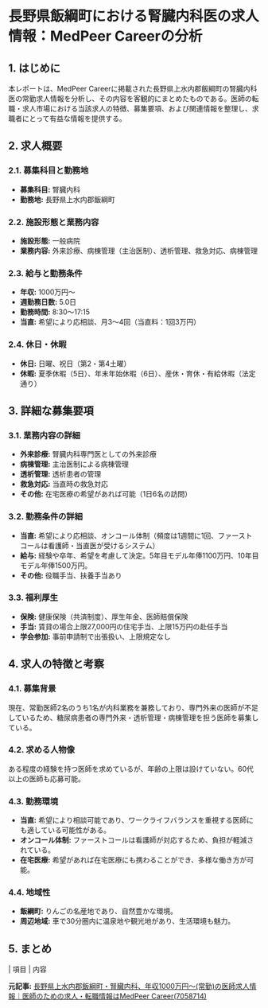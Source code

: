 # 長野県飯綱町における腎臓内科医の求人情報：MedPeer Careerの分析

## 1. はじめに

本レポートは、MedPeer Careerに掲載された長野県上水内郡飯綱町の腎臓内科医の常勤求人情報を分析し、その内容を客観的にまとめたものである。医師の転職・求人市場における当該求人の特徴、募集要項、および関連情報を整理し、求職者にとって有益な情報を提供する。

## 2. 求人概要

### 2.1. 募集科目と勤務地

* **募集科目:** 腎臓内科
* **勤務地:** 長野県上水内郡飯綱町

### 2.2. 施設形態と業務内容

* **施設形態:** 一般病院
* **業務内容:** 外来診療、病棟管理（主治医制）、透析管理、救急対応、病棟管理

### 2.3. 給与と勤務条件

* **年収:** 1000万円〜
* **週勤務日数:** 5.0日
* **勤務時間:** 8:30〜17:15
* **当直:** 希望により応相談、月3〜4回（当直料：1回3万円）

### 2.4. 休日・休暇

* **休日:** 日曜、祝日（第2・第4土曜）
* **休暇:** 夏季休暇（5日）、年末年始休暇（6日）、産休・育休・有給休暇（法定通り）

## 3. 詳細な募集要項

### 3.1. 業務内容の詳細

* **外来診療:** 腎臓内科専門医としての外来診療
* **病棟管理:** 主治医制による病棟管理
* **透析管理:** 透析患者の管理
* **救急対応:** 当直時の救急対応
* **その他:** 在宅医療の希望があれば可能（1日6名の訪問）

### 3.2. 勤務条件の詳細

* **当直:** 希望により応相談、オンコール体制（頻度は1週間に1回、ファーストコールは看護師・当直医が受けるシステム）
* **給与:** 経験や卒年、希望を考慮して決定。5年目モデル年俸1100万円、10年目モデル年俸1500万円。
* **その他:** 役職手当、扶養手当あり

### 3.3. 福利厚生

* **保険:** 健康保険（共済制度）、厚生年金、医師賠償保険
* **手当:** 賃貸の場合上限27,000円の住宅手当、上限15万円の赴任手当
* **学会参加:** 事前申請制で出張扱い、上限規定なし

## 4. 求人の特徴と考察

### 4.1. 募集背景

現在、常勤医師2名のうち1名が内科業務を兼務しており、専門外来の医師が不足しているため、糖尿病患者の専門外来・透析管理・病棟管理を担う医師を募集している。

### 4.2. 求める人物像

ある程度の経験を持つ医師を求めているが、年齢の上限は設けていない。60代以上の医師も応募可能。

### 4.3. 勤務環境

* **当直:** 希望により相談可能であり、ワークライフバランスを重視する医師にも適している可能性がある。
* **オンコール体制:** ファーストコールは看護師が対応するため、負担が軽減されている。
* **在宅医療:** 希望があれば在宅医療にも携わることができ、多様な働き方が可能。

### 4.4. 地域性

* **飯綱町:** りんごの名産地であり、自然豊かな環境。
* **周辺地域:** 車で30分圏内に温泉地や観光地があり、生活環境も魅力。

## 5. まとめ

| 項目 | 内容 

**元記事:** [長野県上水内郡飯綱町・腎臓内科、年収1000万円〜(常勤)の医師求人情報｜医師のための求人・転職情報はMedPeer Career(7058714)](https://career.medpeer.jp/fulltime/detail?offer=7058714&clientType=1)